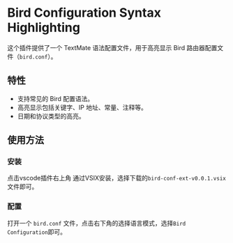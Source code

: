# Bird Configuration Syntax Highlighting

这个插件提供了一个 TextMate 语法配置文件，用于高亮显示 Bird 路由器配置文件（`bird.conf`）。

## 特性

- 支持常见的 Bird 配置语法。
- 高亮显示包括关键字、IP 地址、常量、注释等。
- 日期和协议类型的高亮。

## 使用方法

### 安装

点击vscode插件右上角 通过VSIX安装，选择下载的`bird-conf-ext-v0.0.1.vsix`文件即可。

### 配置

打开一个 `bird.conf` 文件，点击右下角的选择语言模式，选择`Bird Configuration`即可。
